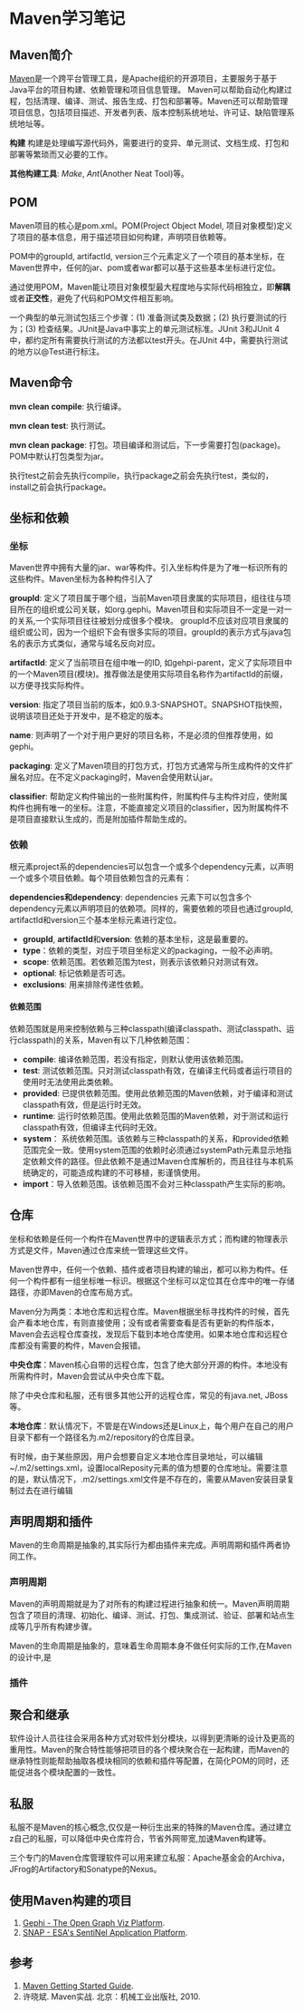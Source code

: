 # Maven学习笔记

## Maven简介

[Maven](http://maven.apache.org/)是一个跨平台管理工具，是Apache组织的开源项目，主要服务于基于Java平台的项目构建、依赖管理和项目信息管理。
Maven可以帮助自动化构建过程，包括清理、编译、测试、报告生成、打包和部署等。Maven还可以帮助管理项目信息，包括项目描述、开发者列表、版本控制系统地址、许可证、缺陷管理系统地址等。

**构建**
构建是处理编写源代码外，需要进行的变异、单元测试、文档生成、打包和部署等繁琐而又必要的工作。

**其他构建工具**: *Make*, *Ant*(Another Neat Tool)等。

## POM

Maven项目的核心是pom.xml。POM(Project Object Model, 项目对象模型)定义了项目的基本信息，用于描述项目如何构建，声明项目依赖等。

POM中的groupId, artifactId, version三个元素定义了一个项目的基本坐标，在Maven世界中，任何的jar、pom或者war都可以基于这些基本坐标进行定位。

通过使用POM，Maven能让项目对象模型最大程度地与实际代码相独立，即**解耦**或者**正交性**，避免了代码和POM文件相互影响。

一个典型的单元测试包括三个步骤：(1) 准备测试类及数据；(2) 执行要测试的行为；(3) 检查结果。JUnit是Java中事实上的单元测试标准。JUnit 3和JUnit 4中，都约定所有需要执行测试的方法都以test开头。在JUnit 4中，需要执行测试的地方以@Test进行标注。

## Maven命令

**mvn clean compile**: 执行编译。

**mvn clean test**: 执行测试。

**mvn clean package**: 打包。项目编译和测试后，下一步需要打包(package)。POM中默认打包类型为jar。

执行test之前会先执行compile，执行package之前会先执行test，类似的，install之前会执行package。

## 坐标和依赖

### 坐标

Maven世界中拥有大量的jar、war等构件。引入坐标构件是为了唯一标识所有的这些构件。Maven坐标为各种构件引入了

**groupId**: 定义了项目属于哪个组，当前Maven项目隶属的实际项目，组往往与项目所在的组织或公司关联，如org.gephi。Maven项目和实际项目不一定是一对一的关系,一个实际项目往往被划分成很多个模块。 groupId不应该对应项目隶属的组织或公司，因为一个组织下会有很多实际的项目。groupId的表示方式与java包名的表示方式类似，通常与域名反向对应。

**artifactId**: 定义了当前项目在组中唯一的ID, 如gehpi-parent，定义了实际项目中的一个Maven项目(模块)。推荐做法是使用实际项目名称作为artifactId的前缀，以方便寻找实际构件。

**version**: 指定了项目当前的版本，如0.9.3-SNAPSHOT。SNAPSHOT指快照，说明该项目还处于开发中，是不稳定的版本。

**name**: 则声明了一个对于用户更好的项目名称，不是必须的但推荐使用，如gephi。

**packaging**: 定义了Maven项目的打包方式，打包方式通常与所生成构件的文件扩展名对应。在不定义packaging时，Maven会使用默认jar。

**classifier**: 帮助定义构件输出的一些附属构件，附属构件与主构件对应，使附属构件也拥有唯一的坐标。注意，不能直接定义项目的classifier，因为附属构件不是项目直接默认生成的，而是附加插件帮助生成的。

### 依赖

根元素project系的dependencies可以包含一个或多个dependency元素，以声明一个或多个项目依赖。每个项目依赖包含的元素有：

**dependencies和dependency**: dependencies 元素下可以包含多个dependency元素以声明项目的依赖项。同样的，需要依赖的项目也通过groupId, artifactId和version三个基本坐标元素进行定位。

* **groupId**, **artifactId**和**version**: 依赖的基本坐标，这是最重要的。
* **type**：依赖的类型，对应于项目坐标定义的packaging，一般不必声明。
* **scope**: 依赖范围。若依赖范围为test，则表示该依赖只对测试有效。
* **optional**: 标记依赖是否可选。
* **exclusions**: 用来排除传递性依赖。

#### 依赖范围

依赖范围就是用来控制依赖与三种classpath(编译classpath、测试classpath、运行classpath)的关系，Maven有以下几种依赖范围：

* **compile**: 编译依赖范围，若没有指定，则默认使用该依赖范围。
* **test**: 测试依赖范围。只对测试classpath有效，在编译主代码或者运行项目的使用时无法使用此类依赖。
* **provided**: 已提供依赖范围。使用此依赖范围的Maven依赖，对于编译和测试classpath有效，但是运行时无效。
* **runtime**: 运行时依赖范围。使用此依赖范围的Maven依赖，对于测试和运行classpath有效，但编译主代码时无效。
* **system**： 系统依赖范围。该依赖与三种classpath的关系，和provided依赖范围完全一致。使用system范围的依赖时必须通过systemPath元素显示地指定依赖文件的路径。但此依赖不是通过Maven仓库解析的，而且往往与本机系统确定的，可能造成构建的不可移植，影谨慎使用。
* **import**：导入依赖范围。该依赖范围不会对三种classpath产生实际的影响。

## 仓库

坐标和依赖是任何一个构件在Maven世界中的逻辑表示方式；而构建的物理表示方式是文件，Maven通过仓库来统一管理这些文件。

Maven世界中，任何一个依赖、插件或者项目构建的输出，都可以称为构件。任何一个构件都有一组坐标唯一标识。根据这个坐标可以定位其在仓库中的唯一存储路径，亦即Maven的仓库布局方式。

Maven分为两类：本地仓库和远程仓库。Maven根据坐标寻找构件的时候，首先会产看本地仓库，有则直接使用；没有或者需要查看是否有更新的构件版本，Maven会去远程仓库查找，发现后下载到本地仓库使用。如果本地仓库和远程仓库都没有需要的构件，Maven会报错。

**中央仓库**：Maven核心自带的远程仓库，包含了绝大部分开源的构件。本地没有所需构件时，Maven会尝试从中央仓库下载。

除了中央仓库和私服，还有很多其他公开的远程仓库，常见的有java.net, JBoss等。

**本地仓库**：默认情况下，不管是在Windows还是Linux上，每个用户在自己的用户目录下都有一个路径名为.m2/repository的仓库目录。 

有时候，由于某些原因，用户会想要自定义本地仓库目录地址，可以编辑~/.m2/settings.xml，设置localReposity元素的值为想要的仓库地址。需要注意的是，默认情况下，.m2/settings.xml文件是不存在的，需要从Maven安装目录复制过去在进行编辑

## 声明周期和插件

Maven的生命周期是抽象的,其实际行为都由插件来完成。声明周期和插件两者协同工作。

### 声明周期

Maven的声明周期就是为了对所有的构建过程进行抽象和统一。Maven声明周期包含了项目的清理、初始化、编译、测试、打包、集成测试、验证、部署和站点生成等几乎所有构建步骤。

Maven的生命周期是抽象的，意味着生命周期本身不做任何实际的工作,在Maven的设计中,是

### 插件

## 聚合和继承

软件设计人员往往会采用各种方式对软件划分模块，以得到更清晰的设计及更高的重用性。Maven的聚合特性能够把项目的各个模块聚合在一起构建，而Maven的继承特性则能帮助抽取各模块相同的依赖和插件等配置，在简化POM的同时，还能促进各个模块配置的一致性。

## 私服

私服不是Maven的核心概念,仅仅是一种衍生出来的特殊的Maven仓库。通过建立z自己的私服，可以降低中央仓库符合，节省外网带宽,加速Maven构建等。

三个专门的Maven仓库管理软件可以用来建立私服：Apache基金会的Archiva，JFrog的Artifactory和Sonatype的Nexus。




## 使用Maven构建的项目

1. [Gephi - The Open Graph Viz Platform](https://github.com/gephi/gephi).
2. [SNAP - ESA's SentiNel Application Platform](https://github.com/senbox-org).

## 参考

1. [Maven Getting Started Guide](http://maven.apache.org/guides/getting-started/index.html).
2. 许晓斌. Maven实战. 北京：机械工业出版社, 2010. 

